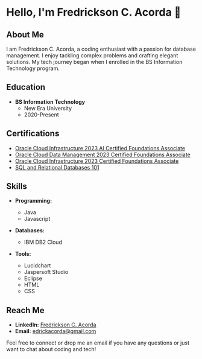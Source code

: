 # Hello, I'm Fredrickson C. Acorda 👋

## About Me

I am Fredrickson C. Acorda, a coding enthusiast with a passion for database management. I enjoy tackling complex problems and crafting elegant solutions. My tech journey began when I enrolled in the BS Information Technology program.

## Education

- **BS Information Technology**
  - New Era University
  - 2020-Present

## Certifications

- [Oracle Cloud Infrastructure 2023 AI Certified Foundations Associate](https://catalog-education.oracle.com/pls/certview/sharebadge?id=AD1808E9B3CEA94252F8121A71E0869C81B0F9F17351AB059A3698ECB4BDC7CA&fbclid=IwAR0qYiiWBYfWsEy49BOlvODfmyJEE9i-g7OzrHldehaB1oAQGjAo3kMwJak)
- [Oracle Cloud Data Management 2023 Certified Foundations Associate](https://catalog-education.oracle.com/pls/certview/sharebadge?id=870CC29FC0E259D86465FEE46D7B600FC33372A19EB1D3503DEC507D4E047812&fbclid=IwAR1Tn_n_iu3HRTRHsy8_Xw2SiNjy3blIEHWgeQs21mDnJPwP2QCe34cbxqY)
- [Oracle Cloud Infrastructure 2023 Certified Foundations Associate](https://catalog-education.oracle.com/pls/certview/sharebadge?id=FAB8390B9DDCBD15688E45B2CE59B78519C22456470C26EF84E3A5D5ADC3EA64&fbclid=IwAR1Uxy8CzrYNt7KEhCE-Vvd6BjqSJhzejuYvalBzQRRiraGZa3-ExkOICyA)
- [SQL and Relational Databases 101](https://courses.cognitiveclass.ai/certificates/0407dd444e9a4ad8b5cb8d080f29c020?fbclid=IwAR08_E5jTQw9JgLBeOCDBjJtd7o3Mu)

## Skills

- **Programming:**
  - Java
  - Javascript

- **Databases:**
  - IBM DB2 Cloud

- **Tools:**
  - Lucidchart
  - Jaspersoft Studio
  - Eclipse
  - HTML
  - CSS

## Reach Me

- **LinkedIn:** [Fredrickson C. Acorda](https://www.linkedin.com/in/fredrickson-acorda/)
- **Email:** edrickacorda@gmail.com

Feel free to connect or drop me an email if you have any questions or just want to chat about coding and tech!
